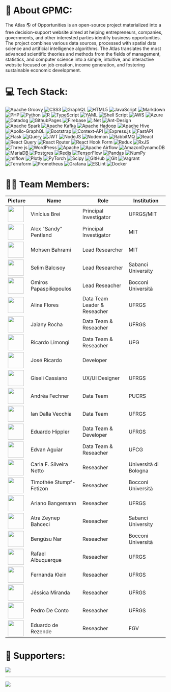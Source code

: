# 💫 About GPMC:
The Atlas 🌎 of Opportunities is an open-source project materialized into a free decision-support website aimed at helping entrepreneurs, companies, governments, and other interested parties identify business opportunities. The project combines various data sources, processed with spatial data science and artificial intelligence algorithms. The Atlas translates the most advanced scientific theories and methods from the fields of management, statistics, and computer science into a simple, intuitive, and interactive website focused on job creation, income generation, and fostering sustainable economic development.

# 💻 Tech Stack:
![Apache Groovy](https://img.shields.io/badge/Apache%20Groovy-4298B8.svg?style=for-the-badge&logo=Apache+Groovy&logoColor=white) ![CSS3](https://img.shields.io/badge/css3-%231572B6.svg?style=for-the-badge&logo=css3&logoColor=white) ![GraphQL](https://img.shields.io/badge/-GraphQL-E10098?style=for-the-badge&logo=graphql&logoColor=white) ![HTML5](https://img.shields.io/badge/html5-%23E34F26.svg?style=for-the-badge&logo=html5&logoColor=white) ![JavaScript](https://img.shields.io/badge/javascript-%23323330.svg?style=for-the-badge&logo=javascript&logoColor=%23F7DF1E) ![Markdown](https://img.shields.io/badge/markdown-%23000000.svg?style=for-the-badge&logo=markdown&logoColor=white) ![PHP](https://img.shields.io/badge/php-%23777BB4.svg?style=for-the-badge&logo=php&logoColor=white) ![Python](https://img.shields.io/badge/python-3670A0?style=for-the-badge&logo=python&logoColor=ffdd54) ![R](https://img.shields.io/badge/r-%23276DC3.svg?style=for-the-badge&logo=r&logoColor=white) ![TypeScript](https://img.shields.io/badge/typescript-%23007ACC.svg?style=for-the-badge&logo=typescript&logoColor=white) ![YAML](https://img.shields.io/badge/yaml-%23ffffff.svg?style=for-the-badge&logo=yaml&logoColor=151515) ![Shell Script](https://img.shields.io/badge/shell_script-%23121011.svg?style=for-the-badge&logo=gnu-bash&logoColor=white) ![AWS](https://img.shields.io/badge/AWS-%23FF9900.svg?style=for-the-badge&logo=amazon-aws&logoColor=white) ![Azure](https://img.shields.io/badge/azure-%230072C6.svg?style=for-the-badge&logo=microsoftazure&logoColor=white) ![Datadog](https://img.shields.io/badge/datadog-%23632CA6.svg?style=for-the-badge&logo=datadog&logoColor=white) ![GithubPages](https://img.shields.io/badge/github%20pages-121013?style=for-the-badge&logo=github&logoColor=white) ![Firebase](https://img.shields.io/badge/firebase-%23039BE5.svg?style=for-the-badge&logo=firebase) ![.Net](https://img.shields.io/badge/.NET-5C2D91?style=for-the-badge&logo=.net&logoColor=white) ![Ant-Design](https://img.shields.io/badge/-AntDesign-%230170FE?style=for-the-badge&logo=ant-design&logoColor=white) ![Apache Spark](https://img.shields.io/badge/Apache%20Spark-FDEE21?style=for-the-badge&logo=apachespark&logoColor=black) ![Apache Kafka](https://img.shields.io/badge/Apache%20Kafka-000?style=for-the-badge&logo=apachekafka) ![Apache Hadoop](https://img.shields.io/badge/Apache%20Hadoop-66CCFF?style=for-the-badge&logo=apachehadoop&logoColor=black) ![Apache Hive](https://img.shields.io/badge/Apache%20Hive-FDEE21?style=for-the-badge&logo=apachehive&logoColor=black) ![Apollo-GraphQL](https://img.shields.io/badge/-ApolloGraphQL-311C87?style=for-the-badge&logo=apollo-graphql) ![Bootstrap](https://img.shields.io/badge/bootstrap-%238511FA.svg?style=for-the-badge&logo=bootstrap&logoColor=white) ![Context-API](https://img.shields.io/badge/Context--Api-000000?style=for-the-badge&logo=react) ![Express.js](https://img.shields.io/badge/express.js-%23404d59.svg?style=for-the-badge&logo=express&logoColor=%2361DAFB) ![FastAPI](https://img.shields.io/badge/FastAPI-005571?style=for-the-badge&logo=fastapi) ![Flask](https://img.shields.io/badge/flask-%23000.svg?style=for-the-badge&logo=flask&logoColor=white) ![jQuery](https://img.shields.io/badge/jquery-%230769AD.svg?style=for-the-badge&logo=jquery&logoColor=white) ![JWT](https://img.shields.io/badge/JWT-black?style=for-the-badge&logo=JSON%20web%20tokens) ![NodeJS](https://img.shields.io/badge/node.js-6DA55F?style=for-the-badge&logo=node.js&logoColor=white) ![Nodemon](https://img.shields.io/badge/NODEMON-%23323330.svg?style=for-the-badge&logo=nodemon&logoColor=%BBDEAD) ![RabbitMQ](https://img.shields.io/badge/rabbitmq-FF6600?style=for-the-badge&logo=rabbitmq&logoColor=white) ![React](https://img.shields.io/badge/react-%2320232a.svg?style=for-the-badge&logo=react&logoColor=%2361DAFB) ![React Query](https://img.shields.io/badge/-React%20Query-FF4154?style=for-the-badge&logo=react%20query&logoColor=white) ![React Router](https://img.shields.io/badge/React_Router-CA4245?style=for-the-badge&logo=react-router&logoColor=white) ![React Hook Form](https://img.shields.io/badge/React%20Hook%20Form-%23EC5990.svg?style=for-the-badge&logo=reacthookform&logoColor=white) ![Redux](https://img.shields.io/badge/redux-%23593d88.svg?style=for-the-badge&logo=redux&logoColor=white) ![RxJS](https://img.shields.io/badge/rxjs-%23B7178C.svg?style=for-the-badge&logo=reactivex&logoColor=white) ![Three js](https://img.shields.io/badge/threejs-black?style=for-the-badge&logo=three.js&logoColor=white) ![WordPress](https://img.shields.io/badge/WordPress-%23117AC9.svg?style=for-the-badge&logo=WordPress&logoColor=white) ![Apache](https://img.shields.io/badge/apache-%23D42029.svg?style=for-the-badge&logo=apache&logoColor=white) ![Apache Airflow](https://img.shields.io/badge/Apache%20Airflow-017CEE?style=for-the-badge&logo=Apache%20Airflow&logoColor=white) ![AmazonDynamoDB](https://img.shields.io/badge/Amazon%20DynamoDB-4053D6?style=for-the-badge&logo=Amazon%20DynamoDB&logoColor=white) ![MariaDB](https://img.shields.io/badge/MariaDB-003545?style=for-the-badge&logo=mariadb&logoColor=white) ![Postgres](https://img.shields.io/badge/postgres-%23316192.svg?style=for-the-badge&logo=postgresql&logoColor=white) ![Redis](https://img.shields.io/badge/redis-%23DD0031.svg?style=for-the-badge&logo=redis&logoColor=white) ![TensorFlow](https://img.shields.io/badge/TensorFlow-%23FF6F00.svg?style=for-the-badge&logo=TensorFlow&logoColor=white) ![Pandas](https://img.shields.io/badge/pandas-%23150458.svg?style=for-the-badge&logo=pandas&logoColor=white) ![NumPy](https://img.shields.io/badge/numpy-%23013243.svg?style=for-the-badge&logo=numpy&logoColor=white) ![mlflow](https://img.shields.io/badge/mlflow-%23d9ead3.svg?style=for-the-badge&logo=numpy&logoColor=blue) ![Plotly](https://img.shields.io/badge/Plotly-%233F4F75.svg?style=for-the-badge&logo=plotly&logoColor=white) ![PyTorch](https://img.shields.io/badge/PyTorch-%23EE4C2C.svg?style=for-the-badge&logo=PyTorch&logoColor=white) ![Scipy](https://img.shields.io/badge/SciPy-%230C55A5.svg?style=for-the-badge&logo=scipy&logoColor=%white) ![GitHub](https://img.shields.io/badge/github-%23121011.svg?style=for-the-badge&logo=github&logoColor=white) ![Git](https://img.shields.io/badge/git-%23F05033.svg?style=for-the-badge&logo=git&logoColor=white) ![Vagrant](https://img.shields.io/badge/vagrant-%231563FF.svg?style=for-the-badge&logo=vagrant&logoColor=white) ![Terraform](https://img.shields.io/badge/terraform-%235835CC.svg?style=for-the-badge&logo=terraform&logoColor=white) ![Prometheus](https://img.shields.io/badge/Prometheus-E6522C?style=for-the-badge&logo=Prometheus&logoColor=white) ![Grafana](https://img.shields.io/badge/grafana-%23F46800.svg?style=for-the-badge&logo=grafana&logoColor=white) ![ESLint](https://img.shields.io/badge/ESLint-4B3263?style=for-the-badge&logo=eslint&logoColor=white) ![Docker](https://img.shields.io/badge/docker-%230db7ed.svg?style=for-the-badge&logo=docker&logoColor=white)

# 👩‍🚀 Team Members:
| Picture | Name | Role | Institution |
| --- | --- | --- | --- |
| <img src="https://www.ufrgs.br/atlas-oportunidades/_next/static/media/vinicius_brei.21eb8e9c.png" height="50px"> | Vinícius Brei | Principal Investigator | UFRGS/MIT |
| <img src="https://www.ufrgs.br/atlas-oportunidades/_next/static/media/alex_sandy.1f8d5295.png" height="50px"> | Alex "Sandy" Pentland | Principal Investigator | MIT |
| <img src="https://www.ufrgs.br/atlas-oportunidades/_next/static/media/mohsen_bahrami.63c610c0.png" height="50px"> | Mohsen Bahrami | Lead Researcher | MIT |
| <img src="https://www.ufrgs.br/atlas-oportunidades/_next/static/media/selim_balcisoy.b1f0bbf7.png" height="50px"> | Selim Balcısoy | Lead Researcher | Sabanci University |
| <img src="https://www.ufrgs.br/atlas-oportunidades/_next/static/media/omiros_papaspiliopoulos.f75cb52a.png" height="50px"> | Omiros Papaspiliopoulos | Lead Reseacher | Bocconi Università |
| <img src="https://www.ufrgs.br/atlas-oportunidades/_next/static/media/alina_flores.77ff9338.png" height="50px"> | Alina Flores | Data Team Leader & Reseacher | UFRGS |
| <img src="https://www.ufrgs.br/atlas-oportunidades/_next/static/media/jaiany_rocha.20f48b66.png" height="50px"> | Jaiany Rocha | Data Team & Reseacher | UFRGS |
| <img src="https://www.ufrgs.br/atlas-oportunidades/_next/static/media/ricardo_limongi.cee58ce0.png" height="50px"> | Ricardo Limongi | Data Team & Reseacher | UFG |
| <img src="https://www.ufrgs.br/atlas-oportunidades/_next/static/media/jose_ricardo.d19515b1.jpg" height="50px"> | José Ricardo | Developer |  |
| <img src="https://www.ufrgs.br/atlas-oportunidades/_next/static/media/giseli_cassiano.e1104250.png" height="50px"> | Giseli Cassiano | UX/UI Designer | UFRGS |
| <img src="https://www.ufrgs.br/atlas-oportunidades/_next/static/media/andrea_fechner.0fcd8077.jpg" height="50px"> | Andréa Fechner | Data Team | PUCRS |
| <img src="https://www.ufrgs.br/atlas-oportunidades/_next/static/media/ian_dalla.6a062352.jpeg" height="50px"> | Ian Dalla Vecchia | Data Team | UFRGS |
| <img src="https://www.ufrgs.br/atlas-oportunidades/_next/static/media/eduardo_hippler.afa64b84.jpeg" height="50px"> | Eduardo Hippler | Data Team & Developer | UFRGS |
| <img src="https://www.ufrgs.br/atlas-oportunidades/_next/static/media/edvan_aguiar.f4d27010.jpg" height="50px"> | Edvan Aguiar | Data Team & Reseacher | UFCG |
| <img src="https://www.ufrgs.br/atlas-oportunidades/_next/static/media/carla_netto.65c88abb.png" height="50px"> | Carla F. Silveira Netto | Reseacher | Università di Bologna |
| <img src="https://www.ufrgs.br/atlas-oportunidades/_next/static/media/timothee_stumpf.011c398c.png" height="50px"> | Timothée Stumpf-Fetizon | Reseacher | Bocconi Università |
| <img src="https://www.ufrgs.br/atlas-oportunidades/_next/static/media/ariano_bangemann.1c2da7f6.png" height="50px"> | Ariano Bangemann | Reseacher | UFRGS |
| <img src="https://www.ufrgs.br/atlas-oportunidades/_next/static/media/atra_zeynep.709f4563.png" height="50px"> | Atra Zeynep Bahceci | Reseacher | Sabanci University |
| <img src="https://www.ufrgs.br/atlas-oportunidades/_next/static/media/bengusu_nar.da4b0948.jpeg" height="50px"> | Bengüsu Nar | Reseacher | Bocconi Università |
| <img src="https://www.ufrgs.br/atlas-oportunidades/_next/static/media/rafael_albuquerque.61793584.png" height="50px"> | Rafael Albuquerque | Reseacher | UFRGS |
| <img src="https://www.ufrgs.br/atlas-oportunidades/_next/static/media/fernanda_klein.50039104.png" height="50px"> | Fernanda Klein | Reseacher | UFRGS |
| <img src="https://www.ufrgs.br/atlas-oportunidades/_next/static/media/jessica_miranda.5b36063e.png" height="50px"> | Jéssica Miranda | Reseacher | UFRGS |
| <img src="https://www.ufrgs.br/atlas-oportunidades/_next/static/media/pedro_de.4b2b0729.png" height="50px"> | Pedro De Conto | Reseacher | UFRGS |
| <img src="https://www.ufrgs.br/atlas-oportunidades/_next/static/media/eduardo_de.6b129088.png" height="50px"> | Eduardo de Rezende | Reseacher | FGV |


# 🏢 Supporters:
<img src="https://www.ufrgs.br/atlas-oportunidades/_next/static/media/apoio.0e0dea38.png" />


---
[![](https://visitcount.itsvg.in/api?id=iuriandreazza&icon=0&color=0)](https://visitcount.itsvg.in)

<!-- Proudly created with GPRM ( https://gprm.itsvg.in ) -->
